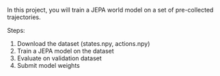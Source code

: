 

In this project, you will train a JEPA world model on a set of pre-collected trajectories.

Steps:

1. Download the dataset (states.npy, actions.npy)
2. Train a JEPA model on the dataset
3. Evaluate on validation dataset
4. Submit model weights